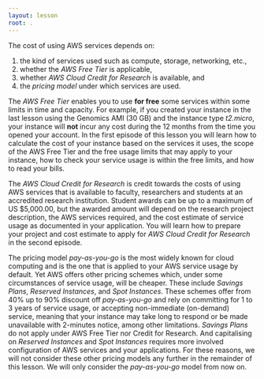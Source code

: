 ```yaml
---
layout: lesson
root: .
---
```

The cost of using AWS services depends on:
1. the kind of services used such as compute, storage, networking, etc., 
2. whether the *AWS Free Tier* is applicable, 
3. whether *AWS Cloud Credit for Research* is available, and 
4. the *pricing model* under which services are used.

The *AWS Free Tier* enables you to use **for free** some services within some limits in time and capacity. For example, if you created your instance in the last lesson using the Genomics AMI (30 GB) and the instance type *t2.micro*, your instance will **not** incur any cost during the 12 months from the time you opened your account. In the first episode of this lesson you will learn how to calculate the cost of your instance based on the services it uses, the scope of the AWS Free Tier and the free usage limits that may apply to your instance, how to check your service usage is within the free limits, and how to read your bills. 

The *AWS Cloud Credit for Research*  is credit towards the costs of using AWS services that is available to faculty, researchers and students at an accredited research institution. Student awards can be up to a maximum of US $5,000.00, but the awarded amount will depend on the research project description, the AWS services required, and the cost estimate of service usage as documented in your application. You will learn how to prepare your project and cost estimate to apply for *AWS Cloud Credit for Research* in the second episode.

The pricing model *pay-as-you-go* is the most widely known for cloud computing and is the one that is applied to your AWS service usage by default. Yet AWS offers other pricing schemes which, under some circumstances of service usage, will be cheaper. These include *Savings Plans*, *Reserved Instances*, and *Spot Instances*. These schemes offer from 40% up to 90% discount off *pay-as-you-go* and rely on committing for 1 to 3 years of service usage, or accepting non-immediate (on-demand) service, meaning that your instance may take long to respond or be made unavailable with 2-minutes notice, among other limitations. *Savings Plans* do not apply under AWS Free Tier nor Credit for Research.  And capitalising on *Reserved Instances* and *Spot Instances* requires more involved configuration of AWS services and your applications. For these reasons, we will not consider these other pricing models any further in the remainder of this lesson. We will only consider the *pay-as-you-go* model from now on. 

